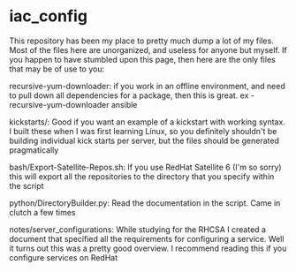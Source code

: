 # iac_config

This repository has been my place to pretty much dump a lot of my files. Most of the files here
are unorganized, and useless for anyone but myself. If you happen to have stumbled upon this page,
then here are the only files that may be of use to you:


recursive-yum-downloader: if you work in an offline environment, and need to pull down all dependencies for a package, then this is great. ex - recursive-yum-downloader ansible

kickstarts/: Good if you want an example of a kickstart with working syntax. I built these when I was first learning Linux, so you definitely shouldn't be building individual kick starts per server, but the files should be generated pragmatically

bash/Export-Satellite-Repos.sh: If you use RedHat Satellite 6 (I'm so sorry) this will export
all the repositories to the directory that you specify within the script

python/DirectoryBuilder.py: Read the documentation in the script. Came in clutch a few times

notes/server_configurations: While studying for the RHCSA I created a document that specified all the
requirements for configuring a service. Well it turns out this was a pretty good overview. I recommend reading this if you configure services on RedHat
